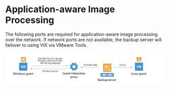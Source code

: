 # Application-aware Image Processing

The following ports are required for application-aware image processing
over the network. If network ports are not available, the backup
server will failover to using VIX via VMware Tools.

![Application-aware Image Processing](./VEEAM-for-VMWare-Backup-VM-Guest-OS-Connections.png)

